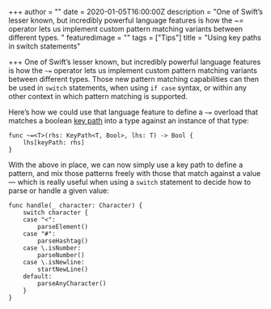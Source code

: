+++
author = ""
date = 2020-01-05T16:00:00Z
description = "One of Swift’s lesser known, but incredibly powerful language features is how the ~= operator lets us implement custom pattern matching variants between different types. "
featuredimage = ""
tags = ["Tips"]
title = "Using key paths in switch statements"

+++
One of Swift’s lesser known, but incredibly powerful language features is how the `~=` operator lets us implement custom pattern matching variants between different types. Those new pattern matching capabilities can then be used in `switch` statements, when using `if case` syntax, or within any other context in which pattern matching is supported.

Here’s how we could use that language feature to define a `~=` overload that matches a boolean [key path](https://swiftbysundell.com/articles/the-power-of-key-paths-in-swift) into a type against an instance of that type:

    func ~=<T>(rhs: KeyPath<T, Bool>, lhs: T) -> Bool {
        lhs[keyPath: rhs]
    }

With the above in place, we can now simply use a key path to define a pattern, and mix those patterns freely with those that match against a value — which is really useful when using a `switch` statement to decide how to parse or handle a given value:

    func handle(_ character: Character) {
        switch character {
        case "<":
            parseElement()
        case "#":
            parseHashtag()
        case \.isNumber:
            parseNumber()
        case \.isNewline:
            startNewLine()
        default:
            parseAnyCharacter()
        }
    }